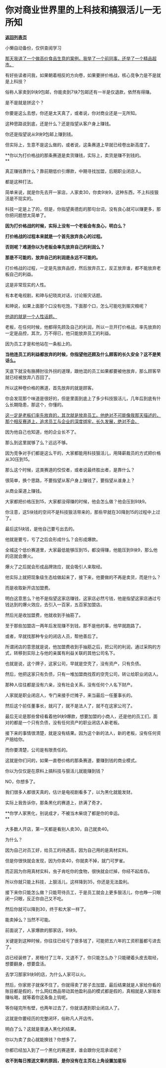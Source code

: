 # 你对商业世界里的上科技和搞狠活儿一无所知

[**返回列表页**](/gzh/记忆承载3)

小懒自动备份，仅供查阅学习

[那天我讲了一个做高价食品生意的案例，我举了一个前同事，还举了一个精品超市。](http://mp.weixin.qq.com/s?__biz=MzU3NDc5Nzc0NQ==&mid=2247528393&idx=1&sn=a453391c1b586ee9b8f26f7fcf9d76e2&chksm=fd2ecd17ca5944010edd30ade592b1c29303ce24f7c1309d73e0cf0060fc2a8d4aac5ae5d51f&scene=21#wechat_redirect)

有好些读者问我，如果朝着相反的方向卷，如果要拼价格战，核心竞争力是不是就是上科技？  

俗称人家卖到9块9包邮，你能卖到7块7包邮还有一半是仅退款，依然有得赚。  

是不是就是拼这个？

你要是这么去想，你还是太天真了，或者说，你对商业还是一无所知。

这种思路说到底，还是什么？还是指望从客户身上赚钱。  

你还是指望说从9块9包邮上赚到钱。  

但实际上，生意不是这么做的，或者说，这条赛道上早就已经卷出新高度了。  

 **你以为打价格战的那条赛道是卖货赚钱，实际上，卖货是赚不到钱的。  
**

真正赚钱靠什么？靠前期低价引爆款，中期寻找加盟，后期职业闭店人。

都是这种打法。  

简单来说，就是你先去开一家店，人家卖30，你卖9块9，这种东西，不上科技狠活是不现实的。

科技一定是上了的，但是，你指望奥德彪的那句台词，没有良心就可以赚更多，那你把问题想太简单了。

 **因为打价格战的时候，实际上没有一个老板会有良心，明白么？**

 **打价格战的过程本来就是一个首先放弃良心的过程。**

 **否则呢？难道你以为老板会率先放弃自己的利润么？**

 **那是不可能的，放弃自己的利润是永远不可能的。**

打价格战的过程，一定是先放弃品控，然后放弃员工，反正放弃谁，都不能放弃老板自己的利益。  

这是非常现实的人性。  

有本老电视剧，和珅与纪晓岚对话，讨论赈灾话题。

和珅说，如果上面那个口没有吃饱，下面那个口，怎么可能吃到赈灾粮呢？

[他讲的就是一个人性话题。  
](http://mp.weixin.qq.com/s?__biz=Mzg4MTg2MzU3Mg==&mid=2247484395&idx=1&sn=dd38344324a83786c4dde56f8d282105&chksm=cf5e3d10f829b406af46a4321d600b1f91710ec264fb92e9a122d2a81b796ce2c976b932576e&scene=21#wechat_redirect)

老板，在任何时候，他都得先顾及自己的利润，所以一旦开打价格战，率先放弃的一定是品控，其次，万不得已，他只能放弃员工的利益。

因为员工才是和他站在一条船上的。

 **当他连员工的利益都放弃的时候，你指望他还顾及什么顾客的长久安全？这不是笑话么。**

天底下就没有胳膊肘往外拐的道理，跟他混的员工如果都要被他放弃，那么顾客早就已经被放弃八百回了。  

所以这种卷价格的赛道，首先放弃的就是顾客。  

你会发现那个味道是很好的，但是里面到底上了多少科技狠活儿，几年后到底有什么长期隐患，那这个，你懂的。  

[这一定是老板们率先放弃的，其次就是放弃员工。他绝对不可能像我那天描述的，那个相反赛道上，追求员工与企业的深度绑牢，长久发展，绝对不会。  
](http://mp.weixin.qq.com/s?__biz=MzU3NDc5Nzc0NQ==&mid=2247528393&idx=1&sn=a453391c1b586ee9b8f26f7fcf9d76e2&chksm=fd2ecd17ca5944010edd30ade592b1c29303ce24f7c1309d73e0cf0060fc2a8d4aac5ae5d51f&scene=21#wechat_redirect)

因为他自己也知道，他的企业长不了。

那么到这里就够了么？远远不够。  

因为竞争对手们都是这么干的，大家都能用科技狠活儿，用降薪裁员的方式把价格从30压到15。

那么这个时候，这类赛道的佼佼者，或者说最终胜出者，是靠什么？

很简单，换个思路，不要指望从客户身上赚钱了，要指望从谁身上？  

从商业渠道上赚钱。

大家都把价格压到15，大家都没得赚的时候，他会怎么做？他会压到9块9。

你注意，这5块钱的空间不是科技狠活带来的，那些早就在30降到15的过程中上过了。  

最后这5块钱，是他自己要亏出去的。

他就是要亏，亏了之后会形成什么？会形成爆款。  

全城这个低价赛道里，大家最低能够压到15，都没得赚，他能压到9块9，那么他的店就会爆火。  

爆火了之后就会形成品牌效应，就会吸引人来取经。  

他实际上就把现象级生态给做起来了，接下来，他要做的不再是卖货，而是什么？

而是收取新开店加盟费。

明白这意思么？他不是指望这家店赚钱，这家店必然亏钱，他是指望这家店通过亏钱达到的爆火效应，去引入一百家，五百家加盟店。  

然后光是收加盟费，他就收到手抽筋了。

至于那些加盟店一两年后发现赚不到钱，那不是他的事，他早就跑路了。  

或者，早就找那种专业的闭店人员，帮他善后了。  

所谓闭店的意思就是说，他加盟费收到手抽筋之后，把公司的利润，通过采购的方式，转移到实际上与他的亲属有利益关联的其他公司名下。

也就是说，这个牌子，这家公司，早就是空壳了，没有资产，只有负债。

然后，他把这家只有负债，只有一堆加盟商找茬的空壳公司，转让给职业闭店人。  

那种人往往都是没有六亲，没有社会关系，没有任何个人名下财产。  

人家就是职业闭店人，专门来接手烂摊子，来当最后一任董事长的。

然后这个前任董事长，就闪了，就不是法人了，就不在这家公司了。

最后无论是那些曾经看着他9块9爆款，想要加盟的小商人，还是他的员工们，面对的都是一个只有负债，没有任何资产的职业闭店人新老板。  

接下来的事情很清楚，就是没有结果。因为这个新的法人，新的老板，没有任何资产赔给你。  

而你要清楚，公司是有限责任的。

这就是你们问的，如果一直卷价格的那条赛道，要赚到钱的商业模式。  

你以为仅仅是在原料上搞科技与狠活儿就能赚到钱？  

NO，你想多了。

我们很多人都很天真的，估计是电视剧看多了，以为黑化就能发财。  

实际上我告诉你，那条黑化的赛道上，挤满了奇才。  

 **你学人家黑化，别说成才，不被当木柴烧了都是你的幸运。  
**

大多数人开店，第一天都是看别人卖30，自己就卖40。

为什么？

因为自己对员工好，给员工的待遇高，因为自己用的是真材实料。

但是你很快就会发现，因为你卖40，你就卖不掉，就门可罗雀。  

而正因为你用真材实料，虫子肯吃你的食物，很快就会烂掉，你经不起库存。

所以你就只能上科技，上狠活儿，这样降到35，你还是无法盈利。  

接下来你只能怎么做？只能苛待员工，于是员工就会上更多狠活儿，你也睁一只眼闭一只眼，反正你自己又不吃。  

然后你就可以降到30，终于和大家一样了。  

能卖掉么？当然不可能。

前面说了，人家爆款的那家店，9块9。  

关键是到这种时候，你往往已经亏了很多钱了，可能把五六年的工资积蓄都亏进去了。  

店已经装修了，房租付了三年，又退不了，你只能怎么办？只能硬着头皮去取经，想要翻身，想要盘活。

去学习那家9块9的店，为什么人家可以火。

然后，你家房子就保不住了。你就得卖了房子去加盟，最后结果就是人家给你看的账目都是假的，什么网红商品带动其他盈利品的模式都是假的，真相就是人家赔本赚吆喝，就等着你这条鱼上钩呢。

等你碰完所有壁，也两年过去了，你就该遇到职业闭店人了。

这就是你要经历的完整闭环，俗称凡人开店传。

明白了么？这就是普通人黑化的结果。  

你以为卖了良心就能换钱？你想多了。  

你都已经加入到了一个黑化的赛道里，谁会跟你兑现承诺呢？

 **收不到每日推送文章的原因，是你没有在主页右上角设置加星标**

